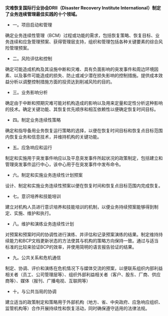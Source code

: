 **灾难恢复国际行业协会DRII（Disaster Recovery Institute International）制定了业务连续管理最佳实践的十个领域。**

* 一。项目启动和管理

确定业务连续性管理（BCM）过程或功能的需求，包括恢复策略、恢复目标、业务连续和应急管理预案、获得管理层支持，组织和管理包括各种关键要素的综合风险管理预案。

* 二。风险评估和控制

确定可能造成机构及其设施中断和灾难、具有负面影响的突发事件和周边环境因素、以及事件可能造成的损失、防止或减少潜在损失影响的控制措施。提供成本效益分析以调整控制措施方面的投资达到削减风险的目的。

* 三。业务影响分析

确定由于中断和预期灾难可能对机构造成的影响以及用来定量和定性分析这种影响的技术。确定关键功能、其恢复优先顺序和相互依赖性以便确定恢复时间目标。

* 四。制定业务连续性策略

确定和指导备用业务恢复运行策略的选择，以便在恢复时间目标和恢复点目标范围内恢复业务和信息技术，并维持机构的关键功能。

* 五。应急响应和运行

制定和实施用于突发事件响应以及平息突发事件所起状况的政策制定，包括建立和管理突发事件运行中心，该中心用于在突发事件中发布命令。

* 六。制定和实施业务连续性计划预案

设计、制定和实施业务连续性预案以便在恢复时间和恢复点目标范围内完成恢复。

* 七。意识培养和技能培训

建立对机构人员进行意识培养和技能培训的机制，以便业务持续预案能够得到制定、实施、维护和执行。

* 八。维护和演练业务连续性计划

对预案和预案时间的协调性进行演练、并评估和记录预案演练的结果。制定维持持续能力和BCP文档更新状态的方法使其与机构的策略方向保持一致。通过与适当标准的比较来验证BCP的效率，并使用简明的语言报告验证的结果。

* 九。公共关系和危机通信

制定、协调、评价和演练在危机情况下与媒体交流的预案，以便联系组织内部利益相关者（员工、公司管理层等）、组织外部利益相关者（客户、股东、厂商、供应商等）、媒体（报刊、广播电视、互联网等）

* 十。与公共当局的协调

建立适当的政策制定和策略用于外部机构（地方、省、中央政府、应急响应组织、监管机构等）合作开展持续性和恢复活动，同时确保遵守适用的法律法规。



